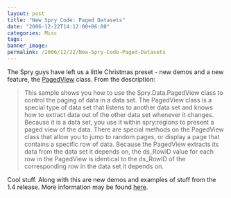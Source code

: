 ```yaml
---
layout: post
title: "New Spry Code: Paged Datasets"
date: "2006-12-22T14:12:00+06:00"
categories: Misc 
tags: 
banner_image: 
permalink: /2006/12/22/New-Spry-Code-Paged-Datasets
---
```


The Spry guys have left us a little Christmas preset - new demos and a new feature, the <a href="http://labs.adobe.com/technologies/spry/samples/data_region/SpryPagedViewSample.html">PagedView</a> class. From the description:

<blockquote>
This sample shows you how to use the Spry.Data.PagedView class to control the paging of data in a data set. The PagedView class is a special type of data set that listens to another data set and knows how to extract data out of the other data set whenever it changes. Because it is a data set, you use it within spry:regions to present a paged view of the data. There are special methods on the PagedView class that allow you to jump to random pages, or display a page that contains a specific row of data. Because the PagedView extracts its data from the data set it depends on, the ds_RowID value for each row in the PagedView is identical to the ds_RowID of the corresponding row in the data set it depends on.
</blockquote>

Cool stuff. Along with this are new demos and examples of stuff from the 1.4 release. More information may be found <a href="http://www.adobe.com/cfusion/webforums/forum/messageview.cfm?forumid=72&catid=602&threadid=1226651&enterthread=y">here</a>.